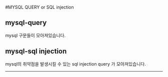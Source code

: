 #MYSQL QUERY or SQL injection

## mysql-query 

mysql 구문들이 모아져있습니다.

## mysql-sql injection 

mysql의 취약점을 발생시킬 수 있는 sql injection query 가 모아져있습니다.

* * *